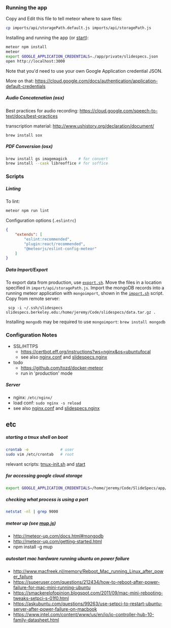 ### Running the app

Copy and Edit this file to tell meteor where to save files:

```bash
cp imports/api/storagePath.default.js imports/api/storagePath.js
```

Installing and running the app (or [start](../start)):

```bash
meteor npm install
meteor
export GOOGLE_APPLICATION_CREDENTIALS=./app/private/slidespecs.json
open http://localhost:3000
```

Note that you'd need to use your own Google Application credential JSON.

More on that: https://cloud.google.com/docs/authentication/application-default-credentials

##### Audio Concatenation (osx)

Best practices for audio recording: https://cloud.google.com/speech-to-text/docs/best-practices

transcription material: http://www.ushistory.org/declaration/document/

```
brew install sox
```

##### PDF Conversion (osx)

```bash
brew install gs imagemagick     # for convert
brew install --cask libreoffice # for soffice
```

### Scripts

##### Linting

To lint:

```bash
meteor npm run lint
```

Configuration options (`.eslintrc`)

```json
{
    "extends": [
        "eslint:recommended",
        "plugin:react/recommended",
        "@meteorjs/eslint-config-meteor"
    ]
}
```

##### Data Import/Export

To export data from production, use [`export.sh`](./export.sh). Move the files
in a location specified in `import/api/storagePath.js`. Import the mongoDB
records into a running meteor application with `mongoimport`, shown in the
[`import.sh`](./import.sh) script. Copy from remote server:

     scp -i ~/.ssh/slidespecs slidespecs.berkeley.edu:/home/jeremy/Code/slidespecs/data.tar.gz .

Installing `mongodb` may be required to use `mongoimport`: `brew install mongodb`

### Configuration Notes

-   SSL/HTTPS
    - https://certbot.eff.org/instructions?ws=nginx&os=ubuntufocal
    - see also [nginx.conf](./nginx.conf) and [slidespecs.nginx](./slidespecs.nginx)  
-   todo
    -   https://github.com/tozd/docker-meteor
    -   run in 'production' mode

##### Server

-   nginx: `/etc/nginx/`
-   load conf: `sudo nginx -s reload`
-   see also [nginx.conf](./nginx.conf) and [slidespecs.nginx](./slidespecs.nginx)


## etc

##### starting a tmux shell on boot

```bash
crontab -e              # user
sudo vim /etc/crontab   # root
```

relevant scripts: [tmux-init.sh](./tmux-init.sh) and [start](../start)

##### for accessing google cloud storage

```bash
export GOOGLE_APPLICATION_CREDENTIALS=/home/jeremy/Code/SlideSpecs/app/private/slidespecs.json
```

##### checking what process is using a port

```bash
netstat -nl | grep 9000
```

##### meteor up (see [mup.js](./mup.js))

-   http://meteor-up.com/docs.html#mongodb
-   http://meteor-up.com/getting-started.html
-   npm install -g mup


##### autostart mac hardware running ubuntu on power failure

- http://www.macfreek.nl/memory/Reboot_Mac_running_Linux_after_power_failure
- https://superuser.com/questions/212434/how-to-reboot-after-power-failure-for-mac-mini-running-ubuntu
- https://smackerelofopinion.blogspot.com/2011/09/mac-mini-rebooting-tweaks-setpci-s-01f0.html
- https://askubuntu.com/questions/99263/use-setpci-to-restart-ubuntu-server-after-power-failure-on-macbook
- https://www.intel.com/content/www/us/en/io/io-controller-hub-10-family-datasheet.html

